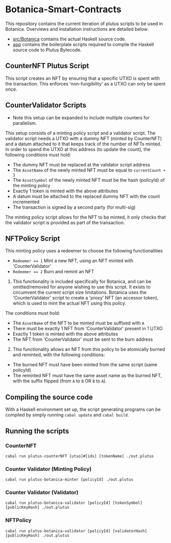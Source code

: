 # Botanica-Smart-Contracts

This repository contains the current iteration of plutus scripts to be used in Botanica. Overviews and installation instructions are detailed below.

- [src/Botanica](src/Botanica) contains the actual Haskell source code.
- [app](app) contains the boilerplate scripts required to compile the Haskell source code to Plutus Bytecode.

## CounterNFT Plutus Script

This script creates an NFT by ensuring that a specific UTXO is spent with the transaction. This enforces 'non-fungibility' as a UTXO can only be spent once.

## CounterValidator Scripts

- Note this setup can be expanded to include multiple counters for parallelism.

This setup consists of a minting policy script and a validator script. The validator script needs a UTXO with a dummy NFT (minted by CounterNFT) and a datum attached to it that keeps track of the number of NFTs minted. In order to spend the UTXO at this address (to update the count), the following conditions must hold:

- The dummy NFT must be replaced at the validator script address
- The `AssetName` of the newly minted NFT must be equal to `currentCount + 1`
- The `AssetSymbol` of the newly minted NFT must be the hash (policyId) of the minting policy
- Exactly 1 token is minted with the above attributes
- A datum must be attached to the replaced dummy NFT with the count incremented
- The transaction is signed by a second party (for multi-sig)

The minting policy script allows for the NFT to be minted, it only checks that the validator script is provided as part of the transaction.

## NFTPolicy Script

This minting policy uses a redeemer to choose the following functionalities

- `Redeemer == 1` Mint a new NFT, using an NFT minted with 'CounterValidator'
- `Redeemer == 2` Burn and remint an NFT

1) This functionality is included specifically for Botanica, and can be omitted/removed for anyone wishing to use this script. It exists to circumvent the current script size limitations. Botanica uses the 'CounterValidator' script to create a 'proxy' NFT (an accessor token), which is used to mint the actual NFT using this policy.

The conditions must hold:

- The `AssetName` of the NFT to be minted must be suffixed with `A`
- There must be exactly 1 NFT from 'CounterValidator' present in 1 UTXO
- Exactly 1 token is minted with the above attributes
- The NFT from 'CounterValidator' must be sent to the burn address
2) This functionality allows an NFT from this policy to be atomically burned and reminted, with the following conditions:

- The burned NFT must have been minted from the same script (same policyId)
- The reminted NFT must have the same asset name as the burned NFT, with the suffix flipped (from `A` to `B` OR `B` to `A`).

## Compiling the source code

With a Haskell environment set up, the script generating programs can be compiled by simply running `cabal update` and `cabal build`.

## Running the scripts

### CounterNFT

`cabal run plutus-counterNFT [utxo]#[idx] [tokenName] ./out.plutus`

### Counter Validator (Minting Policy)

`cabal run plutus-botanica-minter [policyId] ./out.plutus`

### Counter Validator (Validator)

`cabal run plutus-botanica-validator [policyId] [tokenSymbol] [publicKeyHash] ./out.plutus`

### NFTPolicy

`cabal run plutus-botanica-validator [policyId] [validatorHash] [publicKeyHash] ./out.plutus`
